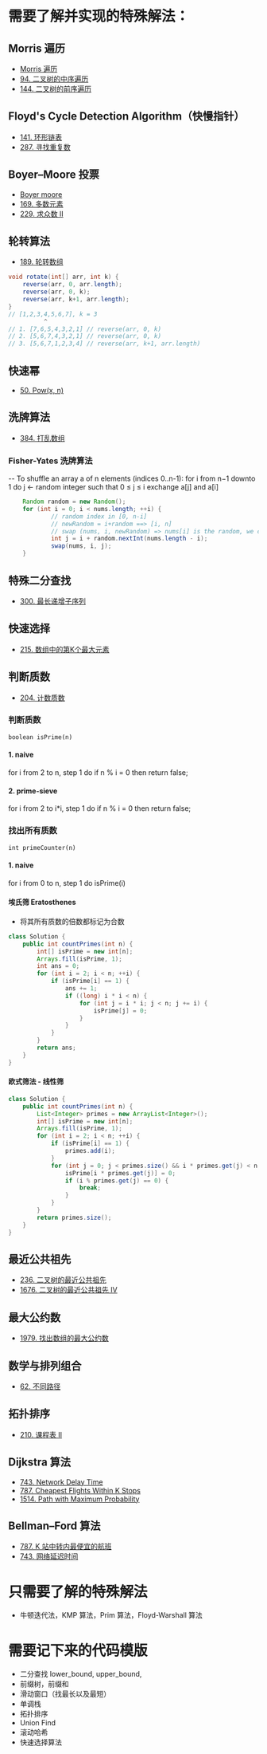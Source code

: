 # 需要了解并实现的特殊解法：
## Morris 遍历
* [Morris 遍历​](./morrisTraveral.md)
* [94. 二叉树的中序遍历](https://leetcode.com/problems/binary-tree-inorder-traversal/)
* [144. 二叉树的前序遍历](https://leetcode.com/problems/binary-tree-preorder-traversal/)
## Floyd's Cycle Detection Algorithm（快慢指针）
* [141. 环形链表](https://leetcode.com/problems/linked-list-cycle/)
* [287. 寻找重复数](https://leetcode.com/problems/find-the-duplicate-number/)
## Boyer–Moore 投票
* [Boyer moore](./boyerMoore.md)
* [169. 多数元素](https://leetcode.com/problems/majority-element/)
* [229. 求众数 II](https://leetcode.com/problems/majority-element-ii/)
## 轮转算法
* [189. 轮转数组](https://leetcode.com/problems/rotate-array/)
```java
void rotate(int[] arr, int k) {
    reverse(arr, 0, arr.length);
    reverse(arr, 0, k);
    reverse(arr, k+1, arr.length);
}
// [1,2,3,4,5,6,7], k = 3
          ^
// 1. [7,6,5,4,3,2,1] // reverse(arr, 0, k)
// 2. [5,6,7,4,3,2,1] // reverse(arr, 0, k)
// 3. [5,6,7,1,2,3,4] // reverse(arr, k+1, arr.length)
```
## 快速幂
* [50. Pow(x, n)](https://leetcode.com/problems/powx-n/)
## 洗牌算法
* [384. 打乱数组](https://leetcode.com/problems/shuffle-an-array/)
### Fisher-Yates 洗牌算法

-- To shuffle an array a of n elements (indices 0..n-1):
for i from n−1 downto 1 do
     j ← random integer such that 0 ≤ j ≤ i
     exchange a[j] and a[i]

```java
    Random random = new Random();
    for (int i = 0; i < nums.length; ++i) {
            // random index in [0, n-i]
            // newRandom = i+random ==> [i, n]
            // swap (nums, i, newRandom) => nums[i] is the random, we continue the process
            int j = i + random.nextInt(nums.length - i);
            swap(nums, i, j);
    }

```

## 特殊二分查找
* [300. 最长递增子序列](https://leetcode.com/problems/longest-increasing-subsequence/)
## 快速选择
* [215. 数组中的第K个最大元素](https://leetcode.com/problems/kth-largest-element-in-an-array/)
## 判断质数
* [204. 计数质数](https://leetcode.com/problems/count-primes/)
### 判断质数
`boolean isPrime(n)`
#### 1. naive
for i from 2 to n, step 1 do
    if n % i = 0 then return false;
#### 2. prime-sieve
for i from 2 to i*i<n>, step 1 do
    if n % i = 0 then return false;
### 找出所有质数
`int primeCounter(n)`
#### 1. naive
for i from 0 to n, step 1 do
    isPrime(i)

#### 埃氏筛 Eratosthenes
* 将其所有质数的倍数都标记为合数
```java
class Solution {
    public int countPrimes(int n) {
        int[] isPrime = new int[n];
        Arrays.fill(isPrime, 1);
        int ans = 0;
        for (int i = 2; i < n; ++i) {
            if (isPrime[i] == 1) {
                ans += 1;
                if ((long) i * i < n) {
                    for (int j = i * i; j < n; j += i) {
                        isPrime[j] = 0;
                    }
                }
            }
        }
        return ans;
    }
}

```
#### 欧式筛法 - 线性筛
```java
class Solution {
    public int countPrimes(int n) {
        List<Integer> primes = new ArrayList<Integer>();
        int[] isPrime = new int[n];
        Arrays.fill(isPrime, 1);
        for (int i = 2; i < n; ++i) {
            if (isPrime[i] == 1) {
                primes.add(i);
            }
            for (int j = 0; j < primes.size() && i * primes.get(j) < n; ++j) {
                isPrime[i * primes.get(j)] = 0;
                if (i % primes.get(j) == 0) {
                    break;
                }
            }
        }
        return primes.size();
    }
}
```
## 最近公共祖先
* [236. 二叉树的最近公共祖先](https://leetcode.com/problems/lowest-common-ancestor-of-a-binary-tree/)
* [1676. 二叉树的最近公共祖先 IV](https://leetcode.com/problems/lowest-common-ancestor-of-a-binary-tree-iv/)
## 最大公约数
* [1979. 找出数组的最大公约数](https://leetcode.com/problems/find-greatest-common-divisor-of-array/)
## 数学与排列组合
* [62. 不同路径](https://leetcode.com/problems/unique-paths/)
## 拓扑排序
* [210. 课程表 II](https://leetcode.com/problems/course-schedule-ii/)
## Dijkstra 算法
* [743. Network Delay Time](https://leetcode.com/problems/network-delay-time/)
* [787. Cheapest Flights Within K Stops](https://leetcode.com/problems/cheapest-flights-within-k-stops/)
* [1514. Path with Maximum Probability](https://leetcode.com/problems/path-with-maximum-probability/)
## Bellman–Ford 算法
* [787. K 站中转内最便宜的航班](https://leetcode.com/problems/cheapest-flights-within-k-stops/)
* [743. 网络延迟时间](https://leetcode.com/problems/network-delay-time/)

# 只需要了解的特殊解法
- 牛顿迭代法，KMP 算法，Prim 算法，Floyd-Warshall 算法

# 需要记下来的代码模版
* 二分查找 lower_bound, upper_bound,
* 前缀树，前缀和
* 滑动窗口（找最长以及最短）
* 单调栈
* 拓扑排序
* Union Find
* 滚动哈希
* 快速选择算法
